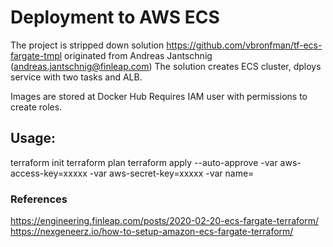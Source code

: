 # Deployment to AWS ECS 

The project is stripped down solution https://github.com/vbronfman/tf-ecs-fargate-tmpl originated from Andreas Jantschnig (andreas.jantschnig@finleap.com) 
The solution creates ECS cluster, dploys service with two tasks and ALB.

Images are stored at Docker Hub
Requires IAM user with permissions to create roles.

## Usage:
terraform init
terraform plan
terraform apply --auto-approve -var aws-access-key=xxxxx -var aws-secret-key=xxxxx -var name=<somename>


### References
 https://engineering.finleap.com/posts/2020-02-20-ecs-fargate-terraform/ 
 https://nexgeneerz.io/how-to-setup-amazon-ecs-fargate-terraform/ 
